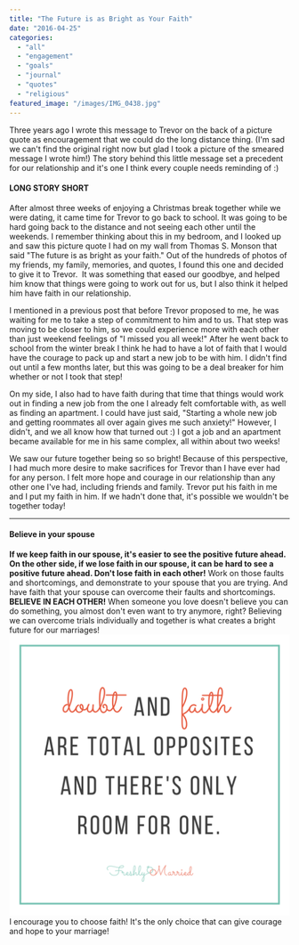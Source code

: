 ```yaml
---
title: "The Future is as Bright as Your Faith"
date: "2016-04-25"
categories: 
  - "all"
  - "engagement"
  - "goals"
  - "journal"
  - "quotes"
  - "religious"
featured_image: "/images/IMG_0438.jpg"
---
```


Three years ago I wrote this message to Trevor on the back of a picture quote as encouragement that we could do the long distance thing. (I'm sad we can't find the original right now but glad I took a picture of the smeared message I wrote him!) The story behind this little message set a precedent for our relationship and it's one I think every couple needs reminding of :)

#### LONG STORY SHORT

After almost three weeks of enjoying a Christmas break together while we were dating, it came time for Trevor to go back to school. It was going to be hard going back to the distance and not seeing each other until the weekends. I remember thinking about this in my bedroom, and I looked up and saw this picture quote I had on my wall from Thomas S. Monson that said "The future is as bright as your faith." Out of the hundreds of photos of my friends, my family, memories, and quotes, I found this one and decided to give it to Trevor.  It was something that eased our goodbye, and helped him know that things were going to work out for us, but I also think it helped him have faith in our relationship.

I mentioned in a previous post that before Trevor proposed to me, he was waiting for me to take a step of commitment to him and to us. That step was moving to be closer to him, so we could experience more with each other than just weekend feelings of "I missed you all week!" After he went back to school from the winter break I think he had to have a lot of faith that I would have the courage to pack up and start a new job to be with him. I didn't find out until a few months later, but this was going to be a deal breaker for him whether or not I took that step!

On my side, I also had to have faith during that time that things would work out in finding a new job from the one I already felt comfortable with, as well as finding an apartment. I could have just said, "Starting a whole new job and getting roommates all over again gives me such anxiety!" However, I didn't, and we all know how that turned out :) I got a job and an apartment became available for me in his same complex, all within about two weeks!

We saw our future together being so so bright! Because of this perspective, I had much more desire to make sacrifices for Trevor than I have ever had for any person. I felt more hope and courage in our relationship than any other one I've had, including friends and family. Trevor put his faith in me and I put my faith in him. If we hadn't done that, it's possible we wouldn't be together today!

* * *

#### Believe in your spouse

**If we keep faith in our spouse, it's easier to see the positive future ahead. On the other side, if we lose faith in our spouse, it can be hard to see a positive future ahead. Don't lose faith in each other!** Work on those faults and shortcomings, and demonstrate to your spouse that you are trying. And have faith that your spouse can overcome their faults and shortcomings. **BELIEVE IN EACH OTHER!** When someone you love doesn't believe you can do something, you almost don't even want to try anymore, right? Believing we can overcome trials individually and together is what creates a bright future for our marriages!![thomas s monson, thomas s monson quotes, future as bright as your faith, your future is as bright as your faith, your future is as bright as your faith quote, believe in your marriage, believe in your spouse, have faith in your spouse, have faith in yourself, overcoming trials in marriage, newlyweds, faith in your marriage, marriage advice, marriage help, marriage encouragement, newlywed encouragement](/images/doubt-and-faith.png)I encourage you to choose faith! It's the only choice that can give courage and hope to your marriage!
